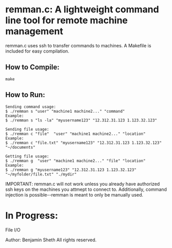 
# remman.c: A lightweight command line tool for remote machine management

remman.c uses ssh to transfer commands to machines. A Makefile is included for easy compilation.


## How to Compile:
  
    make

## How to Run:
    Sending command usage:
    $ ./remman s "user" "machine1 machine2..." "command"
    Example:
    $ ./remman s "ls -la" "myusername123" "12.312.31.123 1.123.32.123"

    Sending file usage:
    $ ./remman c "file"  "user" "machine1 machine2..." "location"
    Example:
    $ ./remman c "file.txt" "myusername123" "12.312.31.123 1.123.32.123" "~/documents"

    Getting file usage:
    $ ./remman g  "user" "machine1 machine2..." "file" "location"
    Example:
    $ ./remman g "myusername123" "12.312.31.123 1.123.32.123" "~/myfolder/file.txt" "./mydir"


IMPORTANT: remman.c will not work unless you already have authorized ssh keys on the machines you attmept to connect to. Additionally, command injection is possible--remman is meant to only be manually used. 

# In Progress:
File I/O

Author: Benjamin Sheth
All rights reserved.
